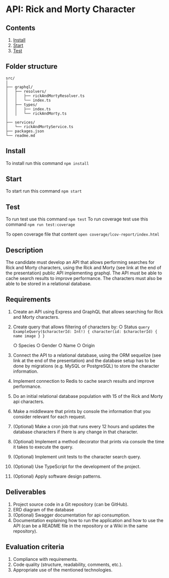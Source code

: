 # API: Rick and Morty Character 

## Contents

1. [Install](#install)
2. [Start](#start)
3. [Test](#test)


## Folder structure
```
src/
│
├── graphql/
│   ├── resolvers/
│   │   ├── rickAndMortyResolver.ts
│   │   └── index.ts
│   ├── types/
│   │   ├── index.ts
│   │   └── rickAndMorty.ts
│
├── services/
│   └── rickAndMortyService.ts
├── packages.json
└── readme.md
```


## Install

To install run this command ```npm install```

## Start 

To start run this command ```npm start```

## Test 

To run test use this command `npm test`
To run coverage test use this command `npm run test:coverage`

To open coverage file that content `open coverage/lcov-report/index.html`


## Description

The candidate must develop an API that allows performing searches for Rick
and Morty characters, using the Rick and Morty (see link at the end of the
presentation) public API implementing graphql. The API must be able to cache
search results to improve performance. The characters must also be able to be
stored in a relational database.

## Requirements
1. Create an API using Express and GraphQL that allows searching for Rick and Morty characters.

2. Create query that allows filtering of characters by:
    ○ Status
        ```query ExampleQuery($characterId: Int!) {
            character(id: $characterId) {
                name
                image
            }
        }```

    ○ Species
    ○ Gender
    ○ Name
    ○ Origin



3. Connect the API to a relational database, using the ORM sequelize (see link at the end of the presentation) and the database setup has to be done by migrations (e.g. MySQL or PostgreSQL) to store the character information.
4.  Implement connection to Redis to cache search results and improve performance.
5. Do an initial relational database population with 15 of the Rick and Morty api characters.
6. Make a middleware that prints by console the information that you consider relevant for each request.

7. (Optional) Make a cron job that runs every 12 hours and updates the database characters if there is any change in that character.
8. (Optional) Implement a method decorator that prints via console the time it takes to execute the query.
9. (Optional) Implement unit tests to the character search query.
10. (Optional) Use TypeScript for the development of the project.
11. (Optional) Apply software design patterns.


## Deliverables

1. Project source code in a Git repository (can be GitHub).
2. ERD diagram of the database
3. (Optional) Swagger documentation for api consumption.
4. Documentation explaining how to run the application and how to use the API (can be a README file in the repository or a Wiki in the same repository).


## Evaluation criteria 

1. Compliance with requirements.
2. Code quality (structure, readability, comments, etc.).
3. Appropriate use of the mentioned technologies.